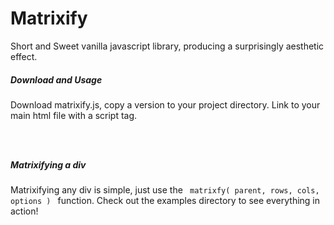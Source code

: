 # Matrixify
Short and Sweet vanilla javascript library, producing a surprisingly aesthetic effect.

<h5>Download and Usage </h5>
<p>Download matrixify.js, copy a version to your project directory.  Link to your main html 
file with a script tag.</p>

<code>
  <script src="matrixify.js"></script>
</code>

<h5> Matrixifying a div </h5>
<p>
  Matrixifying any div is simple, just use the <code> matrixfy( parent, rows, cols, options ) </code> function.
  Check out the examples directory to see everything in action!
  <code>
    <script>
      matrixify()
    </script>
  </code>
</p>
